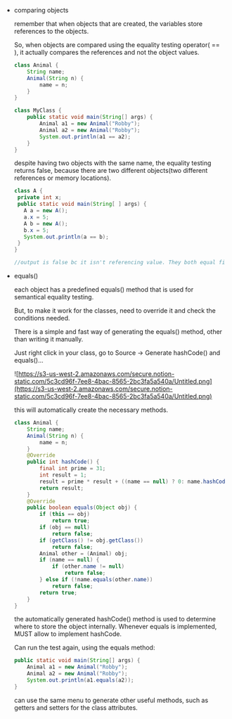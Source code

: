 -   comparing objects
    
    remember that when objects that are created, the variables store references to the objects.
    
    So, when objects are compared using the equality testing operator( == ), it actually compares the references and not the object values.
    
    ```java
    class Animal {
    	String name;
    	Animal(String n) {
    		name = n;
    	}
    }
    
    class MyClass {
    	public static void main(String[] args) {
    		Animal a1 = new Animal("Robby");
    		Animal a2 = new Animal("Robby");
    		System.out.println(a1 == a2);
    	}
    }
    ```
    
    despite having two objects with the same name, the equality testing returns false, because there are two different objects(two different references or memory locations).
    
    ```java
    class A {
     private int x;	
     public static void main(String[ ] args) {
       A a = new A();
       a.x = 5;
       A b = new A();
       b.x = 5;
       System.out.println(a == b);			
     }
    }
    
    //output is false bc it isn't referencing value. They both equal five, but they're two different objects. What the Boolean theory(==) is asking us is if they're both getting their reference from the same place.
    ```
    
-   equals()
    
    each object has a predefined equals() method that is used for semantical equality testing.
    
    But, to make it work for the classes, need to override it and check the conditions needed.
    
    There is a simple and fast way of generating the equals() method, other than writing it manually.
    
    Just right click in your class, go to Source → Generate hashCode() and equals()...
    
    ![https://s3-us-west-2.amazonaws.com/secure.notion-static.com/5c3cd96f-7ee8-4bac-8565-2bc3fa5a540a/Untitled.png](https://s3-us-west-2.amazonaws.com/secure.notion-static.com/5c3cd96f-7ee8-4bac-8565-2bc3fa5a540a/Untitled.png)
    
    this will automatically create the necessary methods.
    
    ```java
    class Animal {
    	String name;
    	Animal(String n) {
    		name = n;
    	}
    	@Override
    	public int hashCode() {
    		final int prime = 31;
    		int result = 1;
    		result = prime * result + ((name == null) ? 0: name.hashCode());
    		return result;
    	}
    	@Override
    	public boolean equals(Object obj) {
    		if (this == obj)
    			return true;
    		if (obj == null)
    			return false;
    		if (getClass() != obj.getClass())
    			return false;
    		Animal other = (Animal) obj;
    		if (name == null) {
    			if (other.name != null)
    				return false;
    		} else if (!name.equals(other.name))
    			return false;
    		return true;
    	}
    }
    ```
    
    the automatically generated hashCode() method is used to determine where to store the object internally. Whenever equals is implemented, MUST allow to implement hashCode.
    
    Can run the test again, using the equals method:
    
    ```java
    public static void main(String[] args) {
    	Animal a1 = new Animal("Robby");
    	Animal a2 = new Animal("Robby");
    	System.out.println(a1.equals(a2));
    }
    ```
    
    can use the same menu to generate other useful methods, such as getters and setters for the class attributes.